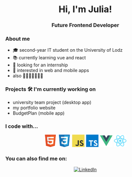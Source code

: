 <h1 align="center">Hi, I'm Julia!</h1>
<h3 align="center">Future Frontend Developer</h3>

### About me
- 🎓 second-year IT student on the University of Lodz
- 📚 currently learning vue and react
- 🔎 looking for an internship
- 👀 interested in web and mobile apps
- also 🤍🏊🏼‍♀️🏇🏼🥊

### Projects 🛠️ I'm currently working on
- university team project (desktop app)
- my portfolio website
- BudgetPlan (mobile app)

### I code with...

<p align="center">
  <img src="https://raw.githubusercontent.com/devicons/devicon/master/icons/html5/html5-original.svg" alt="HTML" width="40" height="40"/>
  <img src="https://raw.githubusercontent.com/devicons/devicon/master/icons/css3/css3-original.svg" alt="CSS" width="40" height="40"/>
  <img src="https://raw.githubusercontent.com/devicons/devicon/master/icons/javascript/javascript-original.svg" alt="JavaScript" width="40" height="40"/>
  <img src="https://raw.githubusercontent.com/devicons/devicon/master/icons/typescript/typescript-original.svg" alt="TypeScript" width="40" height="40"/>
  <img src="https://raw.githubusercontent.com/devicons/devicon/master/icons/vuejs/vuejs-original.svg" alt="Vue" width="40" height="40"/>
  <img src="https://raw.githubusercontent.com/devicons/devicon/master/icons/react/react-original.svg" alt="React" width="40" height="40"/>
<!--   <img src="https://raw.githubusercontent.com/devicons/devicon/master/icons/angularjs/angularjs-original.svg" alt="Angular" width="40" height="40"/> -->
<!--   <img src="https://raw.githubusercontent.com/devicons/devicon/master/icons/java/java-original.svg" alt="Java" width="40" height="40"/> -->
<!--   <img src="https://raw.githubusercontent.com/devicons/devicon/master/icons/postgresql/postgresql-original.svg" alt="SQL" width="40" height="40"/> -->
</p>

### You can also find me on:

<p align="center">
  <a href="https://www.linkedin.com/in/juliamiko/" target="_blank">
    <img src="https://cdn.jsdelivr.net/gh/devicons/devicon/icons/linkedin/linkedin-original.svg" alt="LinkedIn" width="40" height="40"/>
  </a>
</p>

